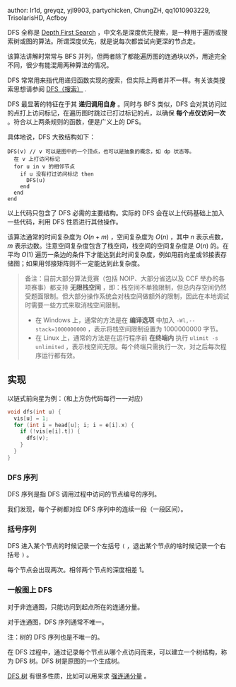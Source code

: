 author: Ir1d, greyqz, yjl9903, partychicken, ChungZH, qq1010903229, TrisolarisHD, Acfboy

DFS 全称是 [Depth First Search](https://en.wikipedia.org/wiki/Depth-first_search) ，中文名是深度优先搜索，是一种用于遍历或搜索树或图的算法。所谓深度优先，就是说每次都尝试向更深的节点走。

该算法讲解时常常与 BFS 并列，但两者除了都能遍历图的连通块以外，用途完全不同，很少有能混用两种算法的情况。

DFS 常常用来指代用递归函数实现的搜索，但实际上两者并不一样。有关该类搜索思想请参阅 [DFS（搜索）](../search/dfs.md) .

DFS 最显著的特征在于其 **递归调用自身** 。同时与 BFS 类似，DFS 会对其访问过的点打上访问标记，在遍历图时跳过已打过标记的点，以确保 **每个点仅访问一次** 。符合以上两条规则的函数，便是广义上的 DFS。

具体地说，DFS 大致结构如下：

    DFS(v) // v 可以是图中的一个顶点，也可以是抽象的概念，如 dp 状态等。
      在 v 上打访问标记
      for u in v 的相邻节点
        if u 没有打过访问标记 then
          DFS(u)
        end
      end
    end

以上代码只包含了 DFS 必需的主要结构。实际的 DFS 会在以上代码基础上加入一些代码，利用 DFS 性质进行其他操作。

该算法通常的时间复杂度为 $O(n+m)$ ，空间复杂度为 $O(n)$ ，其中 $n$ 表示点数， $m$ 表示边数。注意空间复杂度包含了栈空间，栈空间的空间复杂度是 $O(n)$ 的。在平均 $O(1)$ 遍历一条边的条件下才能达到此时间复杂度，例如用前向星或邻接表存储图；如果用邻接矩阵则不一定能达到此复杂度。

> 备注：目前大部分算法竞赛（包括 NOIP、大部分省选以及 CCF 举办的各项赛事）都支持 **无限栈空间** ，即：栈空间不单独限制，但总内存空间仍然受题面限制。但大部分操作系统会对栈空间做额外的限制，因此在本地调试时需要一些方式来取消栈空间限制。
>
> - 在 Windows 上，通常的方法是在 **编译选项** 中加入 `-Wl,--stack=1000000000` ，表示将栈空间限制设置为 1000000000 字节。
> - 在 Linux 上，通常的方法是在运行程序前 **在终端内** 执行 `ulimit -s unlimited` ，表示栈空间无限。每个终端只需执行一次，对之后每次程序运行都有效。

## 实现

以链式前向星为例：（和上方伪代码每行一一对应）

```cpp
void dfs(int u) {
  vis[u] = 1;
  for (int i = head[u]; i; i = e[i].x) {
    if (!vis[e[i].t]) {
      dfs(v);
    }
  }
}
```

### DFS 序列

DFS 序列是指 DFS 调用过程中访问的节点编号的序列。

我们发现，每个子树都对应 DFS 序列中的连续一段（一段区间）。

### 括号序列

DFS 进入某个节点的时候记录一个左括号 `(` ，退出某个节点的啥时候记录一个右括号 `)` 。

每个节点会出现两次。相邻两个节点的深度相差 1。

### 一般图上 DFS

对于非连通图，只能访问到起点所在的连通分量。

对于连通图，DFS 序列通常不唯一。

注：树的 DFS 序列也是不唯一的。

在 DFS 过程中，通过记录每个节点从哪个点访问而来，可以建立一个树结构，称为 DFS 树。DFS 树是原图的一个生成树。

 [DFS 树](./scc.md#dfs) 有很多性质，比如可以用来求 [强连通分量](./scc.md) 。
